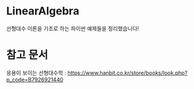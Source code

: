 # LinearAlgebra
선형대수 이론을 기초로 하는 파이썬 예제들을 정리했습니다!

# 참고 문서
응용이 보이는 선형대수학 : https://www.hanbit.co.kr/store/books/look.php?p_code=B7926921440
